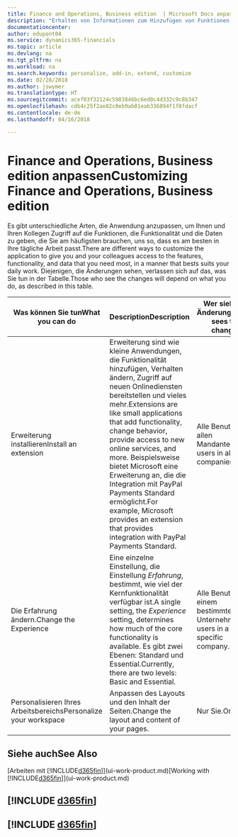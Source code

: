 ```yaml
---
title: Finance and Operations, Business edition  | Microsoft Docs anpassen
description: "Erhalten von Informationen zum Hinzufügen von Funktionen in Finance and Operations, Business edition."
documentationcenter: 
author: edupont04
ms.service: dynamics365-financials
ms.topic: article
ms.devlang: na
ms.tgt_pltfrm: na
ms.workload: na
ms.search.keywords: personalize, add-in, extend, customize
ms.date: 02/28/2018
ms.author: jswymer
ms.translationtype: HT
ms.sourcegitcommit: acef03f32124c5983846bc6ed0c4d332c9c8b347
ms.openlocfilehash: cdb4c25f2ae82c0eb9ab81eab336894f1f8fdacf
ms.contentlocale: de-de
ms.lasthandoff: 04/16/2018

---
```

# <a name="customizing-finance-and-operations-business-edition"></a><span data-ttu-id="35a7b-103">Finance and Operations, Business edition anpassen</span><span class="sxs-lookup"><span data-stu-id="35a7b-103">Customizing Finance and Operations, Business edition</span></span>
<!--NAV # Customizing Dynamics NAV -->
<span data-ttu-id="35a7b-104">Es gibt unterschiedliche Arten, die Anwendung anzupassen, um Ihnen und Ihren Kollegen Zugriff auf die Funktionen, die Funktionalität und die Daten zu geben, die Sie am häufigsten brauchen, uns so, dass es am besten in Ihre tägliche Arbeit passt.</span><span class="sxs-lookup"><span data-stu-id="35a7b-104">There are different ways to customize the application to give you and your colleagues access to the features, functionality, and data that you need most, in a manner that bests suits your daily work.</span></span> <span data-ttu-id="35a7b-105">Diejenigen, die Änderungen sehen, verlassen sich auf das, was Sie tun in der Tabelle.</span><span class="sxs-lookup"><span data-stu-id="35a7b-105">Those who see the changes will depend on what you do, as described in this table.</span></span>


|      <span data-ttu-id="35a7b-106">Was können Sie tun</span><span class="sxs-lookup"><span data-stu-id="35a7b-106">What you can do</span></span>       |                                                                                                              <span data-ttu-id="35a7b-107">Description</span><span class="sxs-lookup"><span data-stu-id="35a7b-107">Description</span></span>                                                                                                               |       <span data-ttu-id="35a7b-108">Wer sieht die Änderungen</span><span class="sxs-lookup"><span data-stu-id="35a7b-108">Who sees the changes</span></span>       |                                       <span data-ttu-id="35a7b-109">Weitere Informationen</span><span class="sxs-lookup"><span data-stu-id="35a7b-109">More information</span></span>                                       |
|----------------------------|----------------------------------------------------------------------------------------------------------------------------------------------------------------------------------------------------------------------------------------|----------------------------------|----------------------------------------------------------------------------------------------|
|    <span data-ttu-id="35a7b-110">Erweiterung installieren</span><span class="sxs-lookup"><span data-stu-id="35a7b-110">Install an extension</span></span>    | <span data-ttu-id="35a7b-111">Erweiterung sind wie kleine Anwendungen, die Funktionalität hinzufügen, Verhalten ändern, Zugriff auf neuen Onlinediensten bereitstellen und vieles mehr.</span><span class="sxs-lookup"><span data-stu-id="35a7b-111">Extensions are like small applications that add functionality, change behavior, provide access to new online services, and more.</span></span> <span data-ttu-id="35a7b-112">Beispielsweise bietet Microsoft eine Erweiterung an, die die Integration mit PayPal Payments Standard ermöglicht.</span><span class="sxs-lookup"><span data-stu-id="35a7b-112">For example, Microsoft provides an extension that provides integration with PayPal Payments Standard.</span></span> |   <span data-ttu-id="35a7b-113">Alle Benutzer in allen Mandanten.</span><span class="sxs-lookup"><span data-stu-id="35a7b-113">All users in all companies.</span></span>    |                       [<span data-ttu-id="35a7b-114">Erweiterungen nutzen anpassen</span><span class="sxs-lookup"><span data-stu-id="35a7b-114">Customizing Using Extensions</span></span>](ui-extensions.md)                       |
|   <span data-ttu-id="35a7b-115">Die Erfahrung ändern.</span><span class="sxs-lookup"><span data-stu-id="35a7b-115">Change the Experience</span></span>    |                                     <span data-ttu-id="35a7b-116">Eine einzelne Einstellung, die Einstellung *Erfahrung*, bestimmt, wie viel der Kernfunktionalität verfügbar ist.</span><span class="sxs-lookup"><span data-stu-id="35a7b-116">A single setting, the *Experience* setting, determines how much of the core functionality is available.</span></span> <span data-ttu-id="35a7b-117">Es gibt zwei Ebenen: Standard und Essential.</span><span class="sxs-lookup"><span data-stu-id="35a7b-117">Currently, there are two levels: Basic and Essential.</span></span>                                      | <span data-ttu-id="35a7b-118">Alle Benutzer in einem bestimmten Unternehmen.</span><span class="sxs-lookup"><span data-stu-id="35a7b-118">All users in a specific company.</span></span> | <span data-ttu-id="35a7b-119">[Anpassen der [!INCLUDE[d365fin](includes/d365fin_md.md)] Erfahrung](ui-experiences.md)</span><span class="sxs-lookup"><span data-stu-id="35a7b-119">[Customizing Your [!INCLUDE[d365fin](includes/d365fin_md.md)] Experience](ui-experiences.md)</span></span> |
| <span data-ttu-id="35a7b-120">Personalisieren Ihres Arbeitsbereichs</span><span class="sxs-lookup"><span data-stu-id="35a7b-120">Personalize your workspace</span></span> |                                                                                              <span data-ttu-id="35a7b-121">Anpassen des Layouts und den Inhalt der Seiten.</span><span class="sxs-lookup"><span data-stu-id="35a7b-121">Change the layout and content of your pages.</span></span>                                                                                              |            <span data-ttu-id="35a7b-122">Nur Sie.</span><span class="sxs-lookup"><span data-stu-id="35a7b-122">Only you.</span></span>             |                  [<span data-ttu-id="35a7b-123">Personalisieren Ihres Arbeitsbereichs</span><span class="sxs-lookup"><span data-stu-id="35a7b-123">Personalizing Your Workspace</span></span>](ui-personalization-user.md)                  |

## <a name="see-also"></a><span data-ttu-id="35a7b-124">Siehe auch</span><span class="sxs-lookup"><span data-stu-id="35a7b-124">See Also</span></span>
<span data-ttu-id="35a7b-125">[Arbeiten mit [!INCLUDE[d365fin](includes/d365fin_md.md)]](ui-work-product.md)</span><span class="sxs-lookup"><span data-stu-id="35a7b-125">[Working with [!INCLUDE[d365fin](includes/d365fin_md.md)]](ui-work-product.md)</span></span>  

## [!INCLUDE [d365fin](includes/free_trial_md.md)]  
## [!INCLUDE [d365fin](includes/training_link_md.md)]

